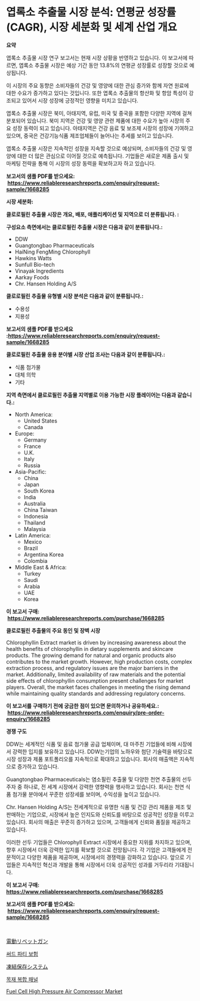 <p><h1>엽록소 추출물 시장 분석: 연평균 성장률(CAGR), 시장 세분화 및 세계 산업 개요</h1></p><p><strong>요약</strong></p>
<p><p>엽록소 추출물 시장 연구 보고서는 현재 시장 상황을 반영하고 있습니다. 이 보고서에 따르면, 엽록소 추출물 시장은 예상 기간 동안 13.8%의 연평균 성장률로 성장할 것으로 예상됩니다.</p><p>이 시장의 주요 동향은 소비자들의 건강 및 영양에 대한 관심 증가와 함께 자연 원료에 대한 수요가 증가하고 있다는 것입니다. 또한 엽록소 추출물의 항산화 및 항암 특성이 강조되고 있어서 시장 성장에 긍정적인 영향을 미치고 있습니다.</p><p>엽록소 추출물 시장은 북미, 아태지역, 유럽, 미국 및 중국을 포함한 다양한 지역에 걸쳐 분포되어 있습니다. 북미 지역은 건강 및 영양 관련 제품에 대한 수요가 높아 시장의 주요 성장 동력이 되고 있습니다. 아태지역은 건강 음료 및 보조제 시장의 성장에 기여하고 있으며, 중국은 건강기능식품 제조업체들이 늘어나는 추세를 보이고 있습니다.</p><p>엽록소 추출물 시장은 지속적인 성장을 지속할 것으로 예상되며, 소비자들의 건강 및 영양에 대한 더 많은 관심으로 이어질 것으로 예측됩니다. 기업들은 새로운 제품 출시 및 마케팅 전략을 통해 이 시장의 성장 동력을 확보하고자 하고 있습니다.</p></p>
<p><strong>보고서의 샘플 PDF를 받으세요: &nbsp;<a href="https://www.reliableresearchreports.com/enquiry/request-sample/1668285">https://www.reliableresearchreports.com/enquiry/request-sample/1668285</a></strong></p>
<p><strong>시장 세분화:</strong></p>
<p><strong> 클로로필린 추출물 시장은 개요, 배포, 애플리케이션 및 지역으로 더 분류됩니다. :</strong></p>
<p><strong>구성요소 측면에서는 클로로필린 추출물 시장은 다음과 같이 분류됩니다.:</strong></p>
<p><ul><li>DDW</li><li>Guangtongbao Pharmaceuticals</li><li>HaiNing FengMing Chlorophyll</li><li>Hawkins Watts</li><li>Sunfull Bio-tech</li><li>Vinayak Ingredients</li><li>Aarkay Foods</li><li>Chr. Hansen Holding A/S</li></ul></p>
<p><strong> 클로로필린 추출물 유형별 시장 분석은 다음과 같이 분류됩니다.:</strong></p>
<p><ul><li>수용성</li><li>지용성</li></ul></p>
<p><strong>보고서의 샘플 PDF를 받으세요 :<a href="https://www.reliableresearchreports.com/enquiry/request-sample/1668285">https://www.reliableresearchreports.com/enquiry/request-sample/1668285</a></strong></p>
<p><strong> 클로로필린 추출물 응용 분야별 시장 산업 조사는 다음과 같이 분류됩니다.:</strong></p>
<p><ul><li>식품 첨가물</li><li>대체 의학</li><li>기타</li></ul></p>
<p><strong>지역 측면에서 클로로필린 추출물 지역별로 이용 가능한 시장 플레이어는 다음과 같습니다.:</strong></p>
<p><ul>
    <li>
        North America:
        <ul>
            <li>United States</li>
            <li>Canada</li>
        </ul>
    </li>
    <li>
        Europe:
        <ul>
            <li>Germany</li>
            <li>France</li>
            <li>U.K.</li>
            <li>Italy</li>
            <li>Russia</li>
        </ul>
    </li>
    <li>
        Asia-Pacific:
        <ul>
            <li>China</li>
            <li>Japan</li>
            <li>South Korea</li>
            <li>India</li>
            <li>Australia</li>
            <li>China Taiwan</li>
            <li>Indonesia</li>
            <li>Thailand</li>
            <li>Malaysia</li>
        </ul>
    </li>
    <li>
        Latin America:
        <ul>
            <li>Mexico</li>
            <li>Brazil</li>
            <li>Argentina Korea</li>
            <li>Colombia</li>
        </ul>
    </li>
    <li>
        Middle East & Africa:
        <ul>
            <li>Turkey</li>
            <li>Saudi</li>
            <li>Arabia</li>
            <li>UAE</li>
            <li>Korea</li>
        </ul>
    </li>
    </ul></p>
<p><strong>이 보고서 구매: &nbsp;<a href="https://www.reliableresearchreports.com/purchase/1668285">https://www.reliableresearchreports.com/purchase/1668285</a></strong></p>
<p><strong>클로로필린 추출물의 주요 동인 및 장벽 시장</strong></p>
<p><p>Chlorophyllin Extract market is driven by increasing awareness about the health benefits of chlorophyllin in dietary supplements and skincare products. The growing demand for natural and organic products also contributes to the market growth. However, high production costs, complex extraction process, and regulatory issues are the major barriers in the market. Additionally, limited availability of raw materials and the potential side effects of chlorophyllin consumption present challenges for market players. Overall, the market faces challenges in meeting the rising demand while maintaining quality standards and addressing regulatory concerns.</p></p>
<p><strong>이 보고서를 구매하기 전에 궁금한 점이 있으면 문의하거나 공유하세요.: &nbsp;<a href="https://www.reliableresearchreports.com/enquiry/pre-order-enquiry/1668285">https://www.reliableresearchreports.com/enquiry/pre-order-enquiry/1668285</a></strong></p>
<p><strong>경쟁 구도</strong></p>
<p><p>DDW는 세계적인 식품 및 음료 첨가물 공급 업체이며, 대 마주친 기업들에 비해 시장에서 강력한 입지를 보유하고 있습니다. DDW는기업의 노하우와 첨단 기술력을 바탕으로 시장 성장과 제품 포트폴리오를 지속적으로 확대하고 있습니다. 회사의 매출액은 지속적으로 증가하고 있습니다.</p><p>Guangtongbao Pharmaceuticals는 염소필린 추출물 및 다양한 천연 추출물의 선두 주자 중 하나로, 전 세계 시장에서 강력한 영향력을 행사하고 있습니다. 회사는 천연 식품 첨가물 분야에서 꾸준한 성장세를 보이며, 수익성을 높이고 있습니다.</p><p>Chr. Hansen Holding A/S는 전세계적으로 유명한 식품 및 건강 관리 제품을 제조 및 판매하는 기업으로, 시장에서 높은 인지도와 신뢰도를 바탕으로 성공적인 성장을 이루고 있습니다. 회사의 매출은 꾸준히 증가하고 있으며, 고객들에게 신뢰와 품질을 제공하고 있습니다.</p><p>이러한 선두 기업들은 Chlorophyll Extract 시장에서 중요한 지위를 차지하고 있으며, 향후 시장에서 더욱 강력한 입지를 확보할 것으로 전망됩니다. 각 기업은 고객들에게 전문적이고 다양한 제품을 제공하며, 시장에서의 경쟁력을 강화하고 있습니다. 앞으로 기업들은 지속적인 혁신과 개발을 통해 시장에서 더욱 성공적인 성과를 거두리라 기대됩니다.</p></p>
<p><strong>이 보고서 구매: &nbsp; <a href="https://www.reliableresearchreports.com/purchase/1668285">https://www.reliableresearchreports.com/purchase/1668285</a></strong></p>
<p><strong>보고서의 샘플 PDF를 받으세요: &nbsp;<a href="https://www.reliableresearchreports.com/enquiry/request-sample/1668285">https://www.reliableresearchreports.com/enquiry/request-sample/1668285</a></strong><strong></strong></p>
<p>&nbsp;</p>
<p><p><a href="https://medium.com/@barbarakss89/%E9%9B%BB%E5%8B%95%E3%83%AA%E3%83%99%E3%83%83%E3%83%88%E3%82%AC%E3%83%B3%E5%B8%82%E5%A0%B4-%E5%B8%82%E5%A0%B4cagr-%E5%B8%82%E5%A0%B4%E5%8B%95%E5%90%91-%E3%81%8A%E3%82%88%E3%81%B3%E6%88%90%E9%95%B7%E6%88%A6%E7%95%A5%E3%81%AB%E9%96%A2%E3%81%99%E3%82%8B%E6%B4%9E%E5%AF%9F-8513ef3e611c">電動リベットガン</a></p><p><a href="https://github.com/CliftonFisher9067/Market-Research-Report-List-1/blob/main/227576215343.md">써드 파티 보험</a></p><p><a href="https://github.com/EmoryYundt1935/Market-Research-Report-List-1/blob/main/821704716429.md">凍結保存システム</a></p><p><a href="https://medium.com/@fernandotryo5lson96765/%EB%AA%A9%EC%9E%AC-%EB%B3%B5%ED%95%A9-%ED%8C%A8%EB%84%90-%EC%8B%9C%EC%9E%A5-%EC%A1%B0%EC%82%AC-%EB%B3%B4%EA%B3%A0%EC%84%9C-%EA%B7%B8-%EC%97%AD%EC%82%AC-%EB%B0%8F-2024%EB%85%84%EB%B6%80%ED%84%B0-2031%EB%85%84%EA%B9%8C%EC%A7%80%EC%9D%98-%EC%98%88%EC%B8%A1-260ee8bd7f7d">목재 복합 패널</a></p><p><a href="https://issuu.com/reportprime-2/docs/fuel-cell-high-pressure-air-compressor-market-size">Fuel Cell High Pressure Air Compressor Market</a></p></p>